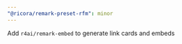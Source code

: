 ```yaml
---
"@ricora/remark-preset-rfm": minor
---
```


Add `r4ai/remark-embed` to generate link cards and embeds

